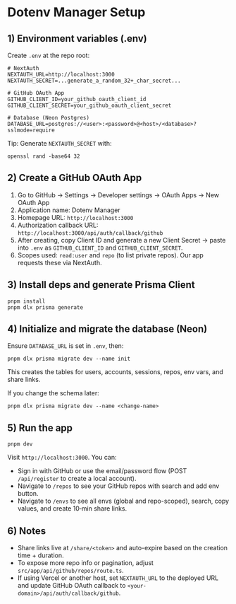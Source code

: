 # Dotenv Manager Setup

## 1) Environment variables (.env)

Create `.env` at the repo root:

```
# NextAuth
NEXTAUTH_URL=http://localhost:3000
NEXTAUTH_SECRET=...generate_a_random_32+_char_secret...

# GitHub OAuth App
GITHUB_CLIENT_ID=your_github_oauth_client_id
GITHUB_CLIENT_SECRET=your_github_oauth_client_secret

# Database (Neon Postgres)
DATABASE_URL=postgres://<user>:<password>@<host>/<database>?sslmode=require
```

Tip: Generate `NEXTAUTH_SECRET` with:

```
openssl rand -base64 32
```

## 2) Create a GitHub OAuth App

1. Go to GitHub → Settings → Developer settings → OAuth Apps → New OAuth App
2. Application name: Dotenv Manager
3. Homepage URL: `http://localhost:3000`
4. Authorization callback URL: `http://localhost:3000/api/auth/callback/github`
5. After creating, copy Client ID and generate a new Client Secret → paste into `.env` as `GITHUB_CLIENT_ID` and `GITHUB_CLIENT_SECRET`.
6. Scopes used: `read:user` and `repo` (to list private repos). Our app requests these via NextAuth.

## 3) Install deps and generate Prisma Client

```
pnpm install
pnpm dlx prisma generate
```

## 4) Initialize and migrate the database (Neon)

Ensure `DATABASE_URL` is set in `.env`, then:

```
pnpm dlx prisma migrate dev --name init
```

This creates the tables for users, accounts, sessions, repos, env vars, and share links.

If you change the schema later:

```
pnpm dlx prisma migrate dev --name <change-name>
```

## 5) Run the app

```
pnpm dev
```

Visit `http://localhost:3000`. You can:

- Sign in with GitHub or use the email/password flow (POST `/api/register` to create a local account).
- Navigate to `/repos` to see your GitHub repos with search and add env button.
- Navigate to `/envs` to see all envs (global and repo-scoped), search, copy values, and create 10‑min share links.

## 6) Notes

- Share links live at `/share/<token>` and auto-expire based on the creation time + duration.
- To expose more repo info or pagination, adjust `src/app/api/github/repos/route.ts`.
- If using Vercel or another host, set `NEXTAUTH_URL` to the deployed URL and update GitHub OAuth callback to `<your-domain>/api/auth/callback/github`.
